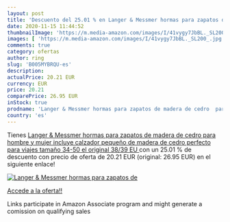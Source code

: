 ```yaml
---
layout: post
title: 'Descuento del 25.01 % en Langer & Messmer hormas para zapatos de '
date: 2020-11-15 11:44:52
thumbnailImage: 'https://m.media-amazon.com/images/I/41vygy7JbBL._SL200_.jpg'
images: [ 'https://m.media-amazon.com/images/I/41vygy7JbBL._SL200_.jpg' ]
comments: true
category: ofertas
author: ring
slug: 'B005MYBRQU-es'
description:
actualPrice: 20.21 EUR
currency: EUR
price: 20.21
comparePrice: 26.95 EUR
inStock: true
prodname: 'Langer & Messmer hormas para zapatos de madera de cedro  para hombre y mujer   incluye calzador pequeño de madera de cedro  perfecto para viajes tamaño 34-50  el original  38/39 EU '
country: 'es'
---
```


Tienes [Langer & Messmer hormas para zapatos de madera de cedro  para hombre y mujer   incluye calzador pequeño de madera de cedro  perfecto para viajes tamaño 34-50  el original  38/39 EU ](https://www.amazon.es/dp/B005MYBRQU/?tag=tolees-21) con un 25.01 % de descuento con precio de oferta de 20.21 EUR (original: 26.95 EUR) en el siguiente enlace!

[![Langer & Messmer hormas para zapatos de ](https://m.media-amazon.com/images/I/41vygy7JbBL._SL200_.jpg)](https://www.amazon.es/dp/B005MYBRQU/?tag=tolees-21)

[Accede a la oferta!!](https://www.amazon.es/dp/B005MYBRQU/?tag=tolees-21)

Links participate in Amazon Associate program and might generate a comission on qualifying sales


